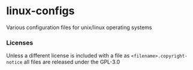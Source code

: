 # linux-configs
Various configuration files for unix/linux operating systems

### Licenses
Unless a different license is included with a file as `<filename>.copyright-notice` all files are released under the GPL-3.0
